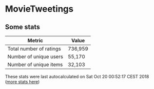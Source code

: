 # MovieTweetings
## Some stats

Metric | Value
--- | ---
Total number of ratings                 | 736,959
Number of unique users                  | 55,170
Number of unique items                  | 32,103
These stats were last autocalculated on Sat Oct 20 00:52:17 CEST 2018  ([more stats here](./stats.md))

